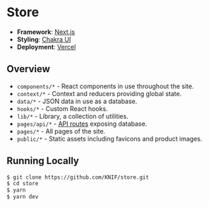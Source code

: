# Store

- **Framework**: [Next.js](https://nextjs.org/)
- **Styling**: [Chakra UI](https://chakra-ui.com/)
- **Deployment**: [Vercel](https://vercel.com/)

## Overview

- `components/*` - React components in use throughout the site.
- `context/*` - Context and reducers providing global state.
- `data/*` - JSON data in use as a database.
- `hooks/*` - Custom React hooks.
- `lib/*` - Library, a collection of utilities.
- `pages/api/*` - [API routes](https://nextjs.org/docs/api-routes/introduction) exposing database.
- `pages/*` - All pages of the site.
- `public/*` - Static assets including favicons and product images.

## Running Locally

```bash
$ git clone https://github.com/KNIF/store.git
$ cd store
$ yarn
$ yarn dev
```
